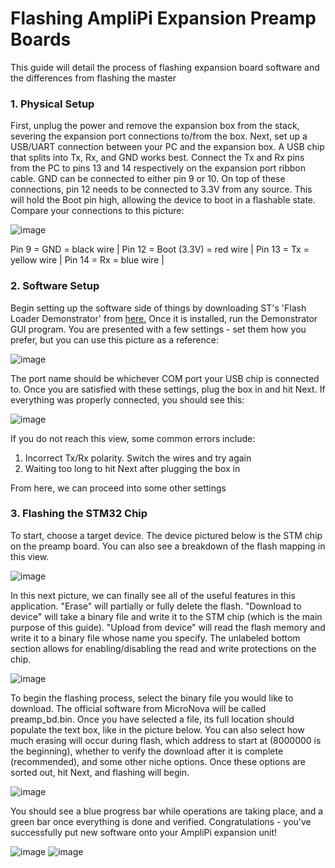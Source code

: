 # Flashing AmpliPi Expansion Preamp Boards
This guide will detail the process of flashing expansion board software and the differences from flashing the master
### 1. Physical Setup
First, unplug the power and remove the expansion box from the stack, severing the expansion port connections to/from the box.
Next, set up a USB/UART connection between your PC and the expansion box. A USB chip that splits into Tx, Rx, and GND works best.
Connect the Tx and Rx pins from the PC to pins 13 and 14 respectively on the expansion port ribbon cable. GND can be connected to either pin 9 or 10.
On top of these connections, pin 12 needs to be connected to 3.3V from any source. This will hold the Boot pin high, allowing the device to boot in a flashable state.
Compare your connections to this picture:

![image](Preamp_pics/exp_pinout_s.JPG)

Pin 9 = GND = black wire |
Pin 12 = Boot (3.3V) = red wire |
Pin 13 = Tx = yellow wire |
Pin 14 = Rx = blue wire |

### 2. Software Setup
Begin setting up the software side of things by downloading ST's 'Flash Loader Demonstrator' from [here.](https://www.st.com/en/development-tools/flasher-stm32.html)
Once it is installed, run the Demonstrator GUI program. You are presented with a few settings - set them how you prefer, but you can use this picture as a reference:

![image](Preamp_pics/UART_settings.JPG)

The port name should be whichever COM port your USB chip is connected to. Once you are satisfied with these settings, plug the box in and hit Next. 
If everything was properly connected, you should see this:

![image](Preamp_pics/readable.JPG)

If you do not reach this view, some common errors include:
1. Incorrect Tx/Rx polarity. Switch the wires and try again
2. Waiting too long to hit Next after plugging the box in

From here, we can proceed into some other settings

### 3. Flashing the STM32 Chip
To start, choose a target device. The device pictured below is the STM chip on the preamp board. You can also see a breakdown of the flash mapping in this view.

![image](Preamp_pics/target.JPG)

In this next picture, we can finally see all of the useful features in this application. "Erase" will partially or fully delete the flash. "Download to device" will take a binary file and write it to the STM chip (which is the main purpose of this guide). "Upload from device" will read the flash memory and write it to a binary file whose name you specify. The unlabeled bottom section allows for enabling/disabling the read and write protections on the chip.

![image](Preamp_pics/main.JPG)

To begin the flashing process, select the binary file you would like to download. The official software from MicroNova will be called preamp_bd.bin. Once you have selected a file, its full location should populate the text box, like in the picture below. You can also select how much erasing will occur during flash, which address to start at (8000000 is the beginning), whether to verify the download after it is complete (recommended), and some other niche options. Once these options are sorted out, hit Next, and flashing will begin.

![image](Preamp_pics/populated_main.JPG)

You should see a blue progress bar while operations are taking place, and a green bar once everything is done and verified. Congratulations - you've successfully put new software onto your AmpliPi expansion unit!

![image](Preamp_pics/downloading.JPG)
![image](Preamp_pics/success.JPG)